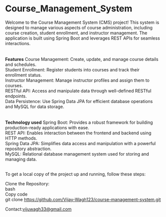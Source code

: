 # Course_Management_System
Welcome to the Course Management System (CMS) project! This system is designed to manage various aspects of course administration, including course creation, student enrollment, and instructor management. The application is built using Spring Boot and leverages REST APIs for seamless interactions.
<br>
<br>
<br>
<b>Features</b>
Course Management: Create, update, and manage course details and schedules.<br>
Student Enrollment: Register students into courses and track their enrollment status.<br>
Instructor Management: Manage instructor profiles and assign them to courses.<br>
RESTful API: Access and manipulate data through well-defined RESTful endpoints.<br>
Data Persistence: Use Spring Data JPA for efficient database operations and MySQL for data storage.
<br>
<br>
<br>
<b>Technology used</b>
Spring Boot: Provides a robust framework for building production-ready applications with ease.<br>
REST API: Enables interaction between the frontend and backend using HTTP methods.<br>
Spring Data JPA: Simplifies data access and manipulation with a powerful repository abstraction.<br>
MySQL: Relational database management system used for storing and managing data.<br>
<br>

To get a local copy of the project up and running, follow these steps:

Clone the Repository:<br>
bash<br>
Copy code<br>
git clone https://github.com/Vijay-Wagh123/course-management-system.git<br>


Contact:vijuwagh33@gmail.com
